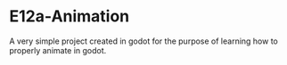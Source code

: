 # E12a-Animation
A very simple project created in godot for the purpose of learning how to properly animate in godot.
